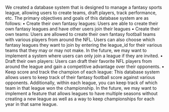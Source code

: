 We created a database system that is designed to manage a fantasy sports league, allowing users to create teams, draft players, track performance, etc.  The primary objectives and goals of this database system are as follows:
•	Create their own fantasy leagues: Users are able to create their own fantasy leagues and have other users join their leagues
•	Create their own teams: Users are allowed to create their own fantasy football teams with various players from around the NFL. Users can also choose which fantasy leagues they want to join by entering the league_id for their various teams that they may or may not make.  In the future, we may want to implement a system where users can only join a league if they are invited.
•	Draft their own players: Users can draft their favorite NFL players from around the league and gain a competitive advantage over their opponents.
•	Keep score and track the champion of each league: This database system allows users to keep track of their fantasy football score against various opponents.  Additionally, within each league, you can keep track of which team in that league won the championship.  In the future, we may want to implement a feature that allows leagues to have multiple seasons without creating a new league as well as a way to keep championships for each year in that same league.

